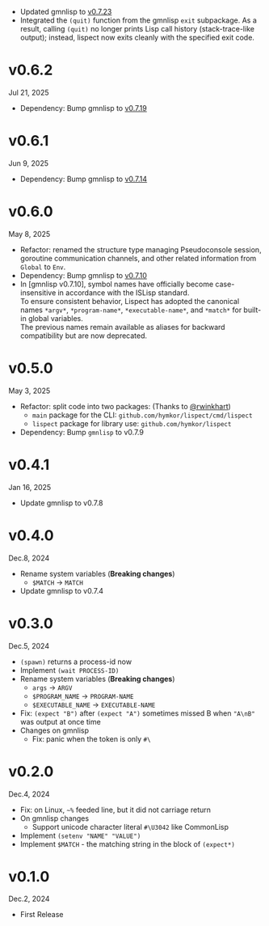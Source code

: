 - Updated gmnlisp to [v0.7.23]
- Integrated the `(quit)` function from the gmnlisp `exit` subpackage. As a result, calling `(quit)` no longer prints Lisp call history (stack-trace-like output); instead, lispect now exits cleanly with the specified exit code.

[v0.7.23]: https://github.com/hymkor/gmnlisp/releases/tag/v0.7.23

v0.6.2
======
Jul 21, 2025

- Dependency: Bump gmnlisp to [v0.7.19]

[v0.7.19]: https://github.com/hymkor/gmnlisp/releases/tag/v0.7.19

v0.6.1
======
Jun 9, 2025

- Dependency: Bump gmnlisp to [v0.7.14]

[v0.7.14]: https://github.com/hymkor/gmnlisp/releases/tag/v0.7.14

v0.6.0
======
May 8, 2025

- Refactor: renamed the structure type managing Pseudoconsole session, goroutine communication channels, and other related information from `Global` to `Env`.
- Dependency: Bump gmnlisp to [v0.7.10]
- In [gmnlisp v0.7.10], symbol names have officially become case-insensitive in accordance with the ISLisp standard.  
  To ensure consistent behavior, Lispect has adopted the canonical names `*argv*`, `*program-name*`, `*executable-name*`, and `*match*` for built-in global variables.  
  The previous names remain available as aliases for backward compatibility but are now deprecated.

[v0.7.10]: https://github.com/hymkor/gmnlisp/releases/tag/v0.7.10

v0.5.0
======
May 3, 2025

- Refactor: split code into two packages: (Thanks to [@rwinkhart])
    - `main` package for the CLI: `github.com/hymkor/lispect/cmd/lispect`
    - `lispect` package for library use: `github.com/hymkor/lispect`
- Dependency: Bump `gmnlisp` to v0.7.9

[@rwinkhart]: https://github.com/rwinkhart

v0.4.1
======
Jan 16, 2025

- Update gmnlisp to v0.7.8

v0.4.0
======
Dec.8, 2024

- Rename system variables (**Breaking changes**)
    - `$MATCH` → `MATCH`
- Update gmnlisp to v0.7.4

v0.3.0
=======
Dec.5, 2024

- `(spawn)` returns a process-id now
- Implement `(wait PROCESS-ID)`
- Rename system variables (**Breaking changes**)
    - `args` → `ARGV`
    - `$PROGRAM_NAME` → `PROGRAM-NAME`
    - `$EXECUTABLE_NAME` → `EXECUTABLE-NAME`
- Fix: `(expect "B")` after `(expect "A")` sometimes missed B when `"A\nB"` was output at once time
- Changes on gmnlisp
    - Fix: panic when the token is only `#\`

v0.2.0
======
Dec.4, 2024

- Fix: on Linux, `~%` feeded line, but it did not carriage return
- On gmnlisp changes
    - Support unicode character literal `#\U3042` like CommonLisp
- Implement `(setenv "NAME" "VALUE")`
- Implement `$MATCH` - the matching string in the block of `(expect*)`

v0.1.0
======
Dec.2, 2024

- First Release
